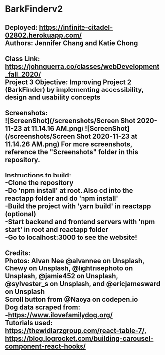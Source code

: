 # BarkFinderv2
Deployed: https://infinite-citadel-02802.herokuapp.com/ <br/>
Authors: Jennifer Chang and Katie Chong <br/> <br/>
Class Link: https://johnguerra.co/classes/webDevelopment_fall_2020/ <br/>
Project 3 Objective: Improving Project 2 (BarkFinder) by implementing accessibility, design and usability concepts<br/> <br/>
Screenshots: <br/>
![ScreenShot](/screenshots/Screen Shot 2020-11-23 at 11.14.16 AM.png)
![ScreenShot](/screenshots/Screen Shot 2020-11-23 at 11.14.26 AM.png)
For more screenshots, reference the "Screenshots" folder in this repository.
<br/> <br/>
Instructions to build: <br/>
-Clone the repository <br/>
-Do 'npm install' at root. Also cd into the reactapp folder and do 'npm install'</br>
-Build the project with 'yarn build' in reactapp (optional) <br/>
-Start backend and frontend servers with 'npm start' in root and reactapp folder<br/>
-Go to localhost:3000 to see the website! <br/> <br/>
Credits: <br/>
Photos: Alvan Nee @alvannee on Unsplash, Chewy on Unsplash, @lightrisephoto on Unsplash,
@jamie452 on Unsplash, @sylvester_s on Unsplash, and @ericjamesward on Unsplash <br/>
Scroll button from @Naoya on codepen.io <br/>
Dog data scraped from: </br> -https://www.ilovefamilydog.org/ <br/>
Tutorials used: https://thewidlarzgroup.com/react-table-7/, https://blog.logrocket.com/building-carousel-component-react-hooks/
-
